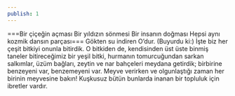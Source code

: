 ```yaml
---
publish: 1
---
```


===Bir çiçeğin açması
Bir yıldızın sönmesi
Bir insanın doğması
Hepsi aynı kozmik dansın parçası===
Gökten su indiren O’dur. (Buyurdu ki:) İşte biz her çeşit bitkiyi onunla bitirdik. O bitkiden de, kendisinden üst üste binmiş taneler bitireceğimiz bir yeşil bitki, hurmanın tomurcuğundan sarkan salkımlar, üzüm bağları, zeytin ve nar bahçeleri meydana getirdik; birbirine benzeyeni var, benzemeyeni var. Meyve verirken ve olgunlaştığı zaman her birinin meyvesine bakın! Kuşkusuz bütün bunlarda inanan bir topluluk için ibretler vardır.